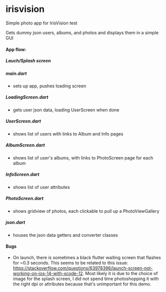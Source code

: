 # irisvision

Simple photo app for IrisVision test <br>

Gets dummy json users, albums, and photos and displays them in a simple GUI


#### App flow: <br>
##### Lauch/Splash screen
##### main.dart
  * sets up app, pushes loading screen <br>
##### LoadingScreen.dart
* gets user json data, loading UserScreen when done <br>
##### UserScreen.dart
  * shows list of users with links to Album and Info pages <br>
##### AlbumScreen.dart
  * shows list of user's albums, with links to PhotoScreen page for each album <br>
##### InfoScreen.dart
  * shows list of user attributes <br>
##### PhotoScreen.dart 
  * shows gridview of photos, each clickable to pull up a PhotoViewGallery <br>
##### json.dart
  * houses the json data getters and converter classes <br>


#### Bugs
 * On launch, there is sometimes a black flutter waiting screen that flashes for ~0.3 seconds. This seems to be related to this issue: https://stackoverflow.com/questions/63978396/launch-screen-not-working-on-ios-14-with-xcode-12. Most likely it is due to the choice of image for the splash screen, I did not spend time photoshopping it with the right dpi or attributes because that's unimportant for this demo.
